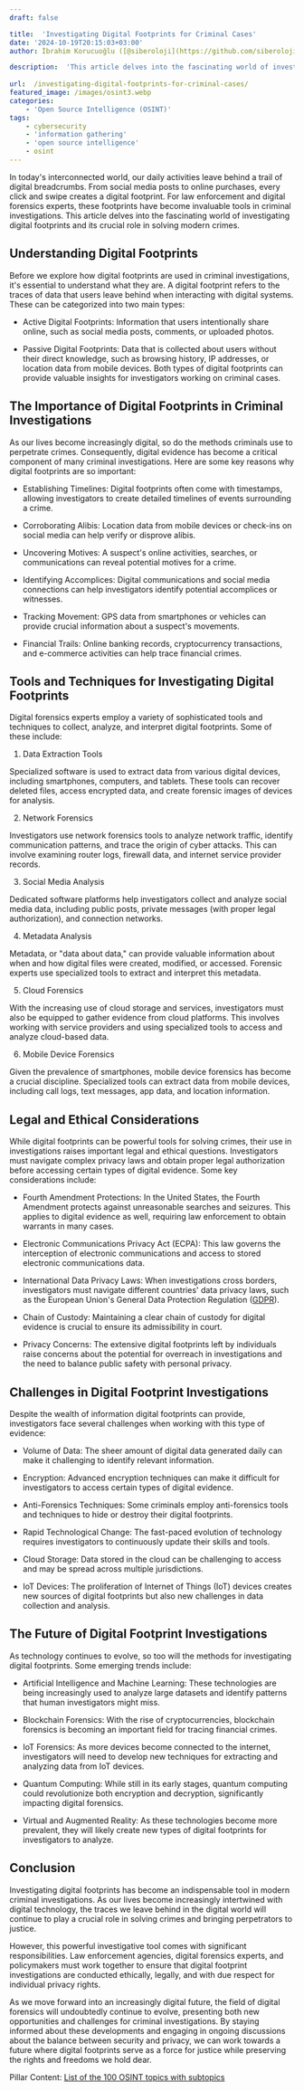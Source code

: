 ```yaml
---
draft: false

title:  'Investigating Digital Footprints for Criminal Cases'
date: '2024-10-19T20:15:03+03:00'
author: İbrahim Korucuoğlu ([@siberoloji](https://github.com/siberoloji))

description:  'This article delves into the fascinating world of investigating digital footprints and its crucial role in solving modern crimes.' 
 
url:  /investigating-digital-footprints-for-criminal-cases/
featured_image: /images/osint3.webp
categories:
    - 'Open Source Intelligence (OSINT)'
tags:
    - cybersecurity
    - 'information gathering'
    - 'open source intelligence'
    - osint
---
```



In today's interconnected world, our daily activities leave behind a trail of digital breadcrumbs. From social media posts to online purchases, every click and swipe creates a digital footprint. For law enforcement and digital forensics experts, these footprints have become invaluable tools in criminal investigations. This article delves into the fascinating world of investigating digital footprints and its crucial role in solving modern crimes.



## Understanding Digital Footprints



Before we explore how digital footprints are used in criminal investigations, it's essential to understand what they are. A digital footprint refers to the traces of data that users leave behind when interacting with digital systems. These can be categorized into two main types:


* Active Digital Footprints: Information that users intentionally share online, such as social media posts, comments, or uploaded photos.

* Passive Digital Footprints: Data that is collected about users without their direct knowledge, such as browsing history, IP addresses, or location data from mobile devices.
Both types of digital footprints can provide valuable insights for investigators working on criminal cases.



## The Importance of Digital Footprints in Criminal Investigations



As our lives become increasingly digital, so do the methods criminals use to perpetrate crimes. Consequently, digital evidence has become a critical component of many criminal investigations. Here are some key reasons why digital footprints are so important:


* Establishing Timelines: Digital footprints often come with timestamps, allowing investigators to create detailed timelines of events surrounding a crime.

* Corroborating Alibis: Location data from mobile devices or check-ins on social media can help verify or disprove alibis.

* Uncovering Motives: A suspect's online activities, searches, or communications can reveal potential motives for a crime.

* Identifying Accomplices: Digital communications and social media connections can help investigators identify potential accomplices or witnesses.

* Tracking Movement: GPS data from smartphones or vehicles can provide crucial information about a suspect's movements.

* Financial Trails: Online banking records, cryptocurrency transactions, and e-commerce activities can help trace financial crimes.
## Tools and Techniques for Investigating Digital Footprints



Digital forensics experts employ a variety of sophisticated tools and techniques to collect, analyze, and interpret digital footprints. Some of these include:



1. Data Extraction Tools



Specialized software is used to extract data from various digital devices, including smartphones, computers, and tablets. These tools can recover deleted files, access encrypted data, and create forensic images of devices for analysis.



2. Network Forensics



Investigators use network forensics tools to analyze network traffic, identify communication patterns, and trace the origin of cyber attacks. This can involve examining router logs, firewall data, and internet service provider records.



3. Social Media Analysis



Dedicated software platforms help investigators collect and analyze social media data, including public posts, private messages (with proper legal authorization), and connection networks.



4. Metadata Analysis



Metadata, or "data about data," can provide valuable information about when and how digital files were created, modified, or accessed. Forensic experts use specialized tools to extract and interpret this metadata.



5. Cloud Forensics



With the increasing use of cloud storage and services, investigators must also be equipped to gather evidence from cloud platforms. This involves working with service providers and using specialized tools to access and analyze cloud-based data.



6. Mobile Device Forensics



Given the prevalence of smartphones, mobile device forensics has become a crucial discipline. Specialized tools can extract data from mobile devices, including call logs, text messages, app data, and location information.



## Legal and Ethical Considerations



While digital footprints can be powerful tools for solving crimes, their use in investigations raises important legal and ethical questions. Investigators must navigate complex privacy laws and obtain proper legal authorization before accessing certain types of digital evidence. Some key considerations include:


* Fourth Amendment Protections: In the United States, the Fourth Amendment protects against unreasonable searches and seizures. This applies to digital evidence as well, requiring law enforcement to obtain warrants in many cases.

* Electronic Communications Privacy Act (ECPA): This law governs the interception of electronic communications and access to stored electronic communications data.

* International Data Privacy Laws: When investigations cross borders, investigators must navigate different countries' data privacy laws, such as the European Union's General Data Protection Regulation (<a href="https://gdpr-info.eu" target="_blank" rel="noopener" title="">GDPR</a>).

* Chain of Custody: Maintaining a clear chain of custody for digital evidence is crucial to ensure its admissibility in court.

* Privacy Concerns: The extensive digital footprints left by individuals raise concerns about the potential for overreach in investigations and the need to balance public safety with personal privacy.
## Challenges in Digital Footprint Investigations



Despite the wealth of information digital footprints can provide, investigators face several challenges when working with this type of evidence:


* Volume of Data: The sheer amount of digital data generated daily can make it challenging to identify relevant information.

* Encryption: Advanced encryption techniques can make it difficult for investigators to access certain types of digital evidence.

* Anti-Forensics Techniques: Some criminals employ anti-forensics tools and techniques to hide or destroy their digital footprints.

* Rapid Technological Change: The fast-paced evolution of technology requires investigators to continuously update their skills and tools.

* Cloud Storage: Data stored in the cloud can be challenging to access and may be spread across multiple jurisdictions.

* IoT Devices: The proliferation of Internet of Things (IoT) devices creates new sources of digital footprints but also new challenges in data collection and analysis.
## The Future of Digital Footprint Investigations



As technology continues to evolve, so too will the methods for investigating digital footprints. Some emerging trends include:


* Artificial Intelligence and Machine Learning: These technologies are being increasingly used to analyze large datasets and identify patterns that human investigators might miss.

* Blockchain Forensics: With the rise of cryptocurrencies, blockchain forensics is becoming an important field for tracing financial crimes.

* IoT Forensics: As more devices become connected to the internet, investigators will need to develop new techniques for extracting and analyzing data from IoT devices.

* Quantum Computing: While still in its early stages, quantum computing could revolutionize both encryption and decryption, significantly impacting digital forensics.

* Virtual and Augmented Reality: As these technologies become more prevalent, they will likely create new types of digital footprints for investigators to analyze.
## Conclusion



Investigating digital footprints has become an indispensable tool in modern criminal investigations. As our lives become increasingly intertwined with digital technology, the traces we leave behind in the digital world will continue to play a crucial role in solving crimes and bringing perpetrators to justice.



However, this powerful investigative tool comes with significant responsibilities. Law enforcement agencies, digital forensics experts, and policymakers must work together to ensure that digital footprint investigations are conducted ethically, legally, and with due respect for individual privacy rights.



As we move forward into an increasingly digital future, the field of digital forensics will undoubtedly continue to evolve, presenting both new opportunities and challenges for criminal investigations. By staying informed about these developments and engaging in ongoing discussions about the balance between security and privacy, we can work towards a future where digital footprints serve as a force for justice while preserving the rights and freedoms we hold dear.



Pillar Content: <a href="https://www.siberoloji.com/list-of-the-100-osint-topics-with-subtopics/" target="_blank" rel="noopener" title="">List of the 100 OSINT topics with subtopics</a>
